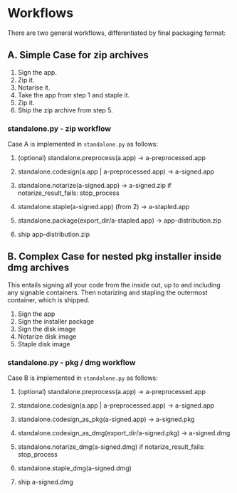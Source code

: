 # Workflows

There are two general workflows, differentiated by final packaging format:

## A. Simple Case for zip archives

1. Sign the app.
2. Zip it.
3. Notarise it.
4. Take the app from step 1 and staple it.
5. Zip it.
6. Ship the zip archive from step 5.

### standalone.py - zip workflow

Case A is implemented in `standalone.py` as follows:

1. (optional) standalone.preprocess(a.app)
    -> a-preprocessed.app

2. standalone.codesign(a.app | a-preprocessed.app)
    -> a-signed.app

3. standalone.notarize(a-signed.app)
    -> a-signed.zip
    if notarize_result_fails:
        stop_process

4. standalone.staple(a-signed.app) (from 2)
    -> a-stapled.app

5. standalone.package(export_dir/a-stapled.app)
    -> app-distribution.zip

6. ship app-distribution.zip

## B. Complex Case for nested pkg installer inside dmg archives

This entails signing all your code from the inside out, up to and including any signable containers. Then notarizing and stapling the outermost container, which is shipped.

1. Sign the app
2. Sign the installer package
3. Sign the disk image
4. Notarize disk image
5. Staple disk image

### standalone.py - pkg / dmg workflow

Case B is implemented in `standalone.py` as follows:

1. (optional) standalone.preprocess(a.app) -> a-preprocessed.app

2. standalone.codesign(a.app | a-preprocessed.app)
    -> a-signed.app

3. standalone.codesign_as_pkg(a-signed.app)
    -> a-signed.pkg

4. standalone.codesign_as_dmg(export_dir/a-signed.pkg)
    -> a-signed.dmg

5. standalone.notarize_dmg(a-signed.dmg)
    if notarize_result_fails:
        stop_process

6. standalone.staple_dmg(a-signed.dmg)

7. ship a-signed.dmg
